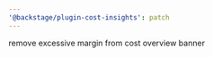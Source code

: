 ```yaml
---
'@backstage/plugin-cost-insights': patch
---
```


remove excessive margin from cost overview banner
